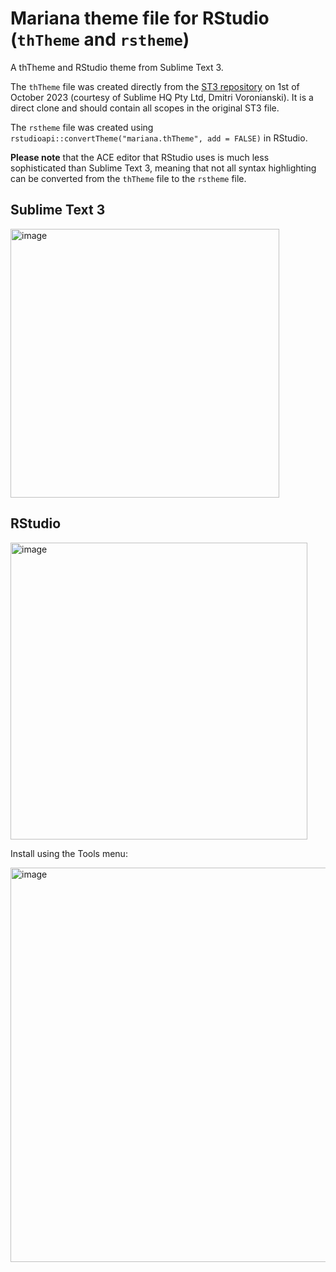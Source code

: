 # Mariana theme file for RStudio (`thTheme` and `rstheme`)

A thTheme and RStudio theme from Sublime Text 3.

The `thTheme` file was created directly from the [ST3 repository](https://github.com/twolfson/sublime-files/blob/c0015010abcaa293f457f75cf558aa42eb060933/Packages/Color%20Scheme%20-%20Default/Mariana.sublime-color-scheme) on 1st of October 2023 (courtesy of Sublime HQ Pty Ltd, Dmitri Voronianski). It is a direct clone and should contain all scopes in the original ST3 file.

The `rstheme` file was created using `rstudioapi::convertTheme("mariana.thTheme", add = FALSE)` in RStudio. 

**Please note** that the ACE editor that RStudio uses is much less sophisticated than Sublime Text 3, meaning that not all syntax highlighting can be converted from the `thTheme` file to the `rstheme` file.

## Sublime Text 3

<img width="430" alt="image" src="https://github.com/msberends/mariana/assets/31037261/faea0daa-0fd1-47c0-bdee-0628b7c1fca8">


## RStudio

<img width="475" alt="image" src="https://github.com/msberends/mariana/assets/31037261/ddc7fee5-78cf-42a6-a8af-c747928d02c4">


Install using the Tools menu:

<img width="631" alt="image" src="https://github.com/msberends/mariana/assets/31037261/4f5229f0-d01e-4a2e-b196-d326b2b9912a">
